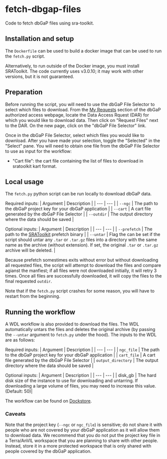# fetch-dbgap-files

Code to fetch dbGaP files using sra-toolkit.

## Installation and setup

The `Dockerfile` can be used to build a docker image that can be used to run the `fetch.py` script.

Alternatively, to run outside of the Docker image, you must install SRAToolkit.
The code currently uses v3.0.10; it may work with other versions, but it is not guaranteed.

## Preparation

Before running the script, you will need to use the dbGaP File Selector to select which files to download.
From the [My Requests](https://dbgap.ncbi.nlm.nih.gov/aa/wga.cgi?page=pi_requests) section of the dbGaP authorized access webpage, locate the Data Access Rquest (DAR) for which you would like to download data.
Then click on "Request Files" next to the DAR.
On the new page, click on the "dbGaP File Selector" link.

Once in the dbGaP File Selector, select which files you would like to download.
After you have made your selection, toggle the "Selected" in the "Select" pane.
You will need to obtain one file from the dbGaP File Selector to use as input for the workflow:
- "Cart file": the cart file containing the list of files to download in sratoolkit kart format.


## Local usage

The `fetch.py` python script can be run locally to download dbGaP data.

Required inputs:
| Argument | Description |
| --- | --- |
| `--ngc`    | The path to the dbGaP project key for your dbGaP application |
| `--cart`    | A cart file generated by the dbGaP File Selector |
| `--outdir`    | The output directory where the data should be saved |

Optional inputs:
| Argument | Description |
| --- | --- |
| `--prefetch`    | The path to the [SRAToolkit](https://github.com/ncbi/sra-tools) prefetch binary |
| `--untar`    | Flag the can be set if the script should untar any `.tar` or `.tar.gz` files into a directory with the same name as the archive (without extension). If set, the original `.tar` or `.tar.gz` archive will be deleted. |

Because prefetch somestimes exits without error but without downloading all requested files, the script will attempt to download the files and compare agianst the manfiest; if all files were not downloaded initially, it will retry 3 times. Once all files are successfully downloaded, it will copy the files to the final requested `outdir`.

Note that if the `fetch.py` script crashes for some reason, you will have to restart from the beginning.


## Running the workflow

A WDL workflow is also provided to download the files. The WDL automatically untars the files and deletes the original archive (by passing the `--untar` argument to `fetch.py` under the hood).
The inputs to the WDL are as follows:

Required inputs:
| Argument | Description |
| --- | --- |
| `ngc_file`    | The path to the dbGaP project key for your dbGaP application |
| `cart_file`    | A cart file generated by the dbGaP File Selector |
| `output_directory`    | The output directory where the data should be saved |

Optional inputs:
| Argument | Description |
| --- | --- |
| disk_gb | The hard disk size of the instance to use for downloading and untarring. If downloading a large volume of files, you may need to increase this value. (Default: 50)|

The workflow can be found on [Dockstore](https://dockstore.org/workflows/github.com/UW-GAC/fetch-dbgap-files/fetch_dbgap_files_wdl:main?tab=info).

### Caveats

Note that the project key (`--ngc` or `ngc_file`) is sensitive; do not share it with people who are not covered by your dbGaP application as it will allow them to download data.
We recommend that you do not put the project key file in a Terra/AnVIL workspace that you are planning to share with other people.
Instead, store it in a more protected workspace that is only shared with people covered by the dbGaP application.
